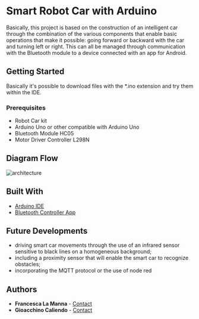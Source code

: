 # Smart Robot Car with Arduino 

Basically, this project is based on the construction of an intelligent car through the combination of the various components that enable basic operations that make it possible: going forward or backward with the car and turning left or right. This can all be managed through communication with the Bluetooth module to a device connected with an app for Android. 

## Getting Started

Basically it's possible to download files with the *.ino extension and try them within the IDE. 

### Prerequisites
 
- Robot Car kit
- Arduino Uno or other compatible with Arduino Uno
- Bluetooth Module HC05
- Motor Driver Controller L298N

## Diagram Flow

![architecture](https://github.com/LamFra/Smart-Robot-Car-Arduino/tree/blob/main/img/img.png?raw=true)


## Built With

  - [Arduino IDE](https://www.arduino.cc/en/software)
  - [Bluetooth Controller App](https://play.google.com/store/apps/details?id=com.giumig.apps.bluetoothserialmonitor)
  
## Future Developments

- driving smart car movements through the use of an infrared sensor sensitive to black lines on a homogeneous background;
- including a proximity sensor that will enable the smart car to recognize obstacles;
- incorporating the MQTT protocol or the use of node red 

## Authors

  - **Francesca La Manna** - [Contact](f.lamanna5@studenti.unisa.it)
  - **Gioacchino Caliendo** - [Contact](g.caliendo16@studenti.unisa.it)
